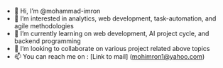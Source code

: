- 👋 Hi, I’m @mohammad-imron
- 👀 I’m interested in analytics, web development, task-automation, and agile methodologies 
- 🌱 I’m currently learning on web development, AI project cycle, and backend programming  
- 💞️ I’m looking to collaborate on various project related above topics
- 📫 You can reach me on : [Link to mail] (mohimron1@yahoo.com)

<!---
mohammad-imron/mohammad-imron is a ✨ special ✨ repository because its `README.md` (this file) appears on your GitHub profile.
You can click the Preview link to take a look at your changes.
--->

